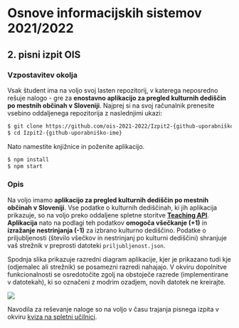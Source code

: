 # Osnove informacijskih sistemov 2021/2022

## 2. pisni izpit OIS

### Vzpostavitev okolja

Vsak študent ima na voljo svoj lasten repozitorij, v katerega neposredno rešuje nalogo - gre za **enostavno aplikacijo za pregled kulturnih dediščin po mestnih občinah v Sloveniji**. Najprej si na svoj računalnik prenesite vsebino oddaljenega repozitorija z naslednjimi ukazi:

```bash
$ git clone https://github.com/ois-2021-2022/Izpit2-{github-uporabniško-ime}
$ cd Izpit2-{github-uporabniško-ime}
```

Nato namestite knjižnice in poženite aplikacijo.

```bash
$ npm install
$ npm start
```

### Opis

Na voljo imamo **aplikacijo za pregled kulturnih dediščin po mestnih občinah v Sloveniji**. Vse podatke o kulturnih dediščinah, ki jih aplikacija prikazuje, so na voljo preko oddaljene spletne storitve [**Teaching API**](https://teaching.lavbic.net/api/docs/). **Aplikacija** nato na podlagi teh podatkov **omogoča všečkanje (+1)** in **izražanje nestrinjanja (-1)** za izbrano kulturno dediščino. Podatke o priljubljenosti (število všečkov in nestrinjanj po kulturni dediščini) shranjuje vaš strežnik v preprosti datoteki `priljubljenost.json`.

Spodnja slika prikazuje razredni diagram aplikacije, kjer je prikazano tudi kje (odjemalec ali strežnik) se posamezni razredi nahajajo. V okviru dopolnitve funkcionalnosti se osredotočite zgolj na obstoječe razrede (implementirane v datotekah), ki so označeni z modrim ozadjem, novih datotek ne kreirajte.

![](https://teaching.lavbic.net/plantuml/svg/bLPBSzis4BxpLs3eWvNOaftCP2R3qMXYErOInwxKqBsqqmD8hYH88C01GAfowx_MM_zNboy3r6jY7onYkTzYTxzzy9CsL9ayvUG7VLAG24OIHkUAffvUCP5HV28nfrgJlpr28Xglvahc8hcHN2goNZ03fLog15GjE_amllvuUuDIgfHSryA88z9xTenQKt6bOHGL6b-1CDw29K1Yfc8EtcbrI26DG6dlbCFC42E9OlE5GLyLn8P9uPrQovm9C9iCY5Hc8JslLA5Ype7ueL7mtx-2hNmC1psygIBp2PagnfTvn9SWf3O4HLHl2uT3z8sPpMX4Jk3ZxCCihd92o1cv3Jy7XA7dzJ7ZkNRFAHDMy6mlBjrvGc_kGZGUIs6Kv3lM-oHJCWQj1o2AmNJouz6QxXFTc0Z8xL-PGgqNZEjxi1LBhTHltFjo-nW4IahJUnEGhuyFzwwyQsYAaVNQQ57xBfpyCecMcE73c8So-jU2ZkXZq0ii5ZRT3pWdHLd8LTGrlf0iQP25EeZRlkYvKo3tT2Dpy_KwR6h3deV3Wi7QqkRGYypGjDQ9oagdQhTuJh2sjH5q4iLCq81eu6sW9sILSvCh0PyXOHhVGu0bNtJPEqOG2KYK6uFziKztYnXNkGhUAK__NMd09xAVP_rHTVHtQseBODM7lvrTNhw_7Brj7zfVtoR9SvCy_AUVoBNeEw_H9RUL9yaIKegvwhHok58iC_HuGxMPMpE1bmoak9SqwRc5SbOLofTCVvSusP0N0mybIr2n1BqkPNNnuFy__dJGtxUvwt5gcWhbOdwm6LvHegMwe3Z2YrStGxUwGyFuJTZMTdlQLzcMecEaoduvfvj2GQEDnIx-RQdNwjH_lYNGAmcl7Nm46Y-Oc5zDltKxgUHpMAsF05VMPhGm9jF1nOLf00DEYuZ50zm75pHZ5rv3VZDnX4nBQbaQ0bNnefT9zbH04fLTQ1JYpubCOOahhjYR_iRCJfD-qoigbd0lLpHcIxg7ztEYw5D2-P8sHsr-fmcObUpSTAKmAfi79AePyWrHxMauv2nIDYTDa9nf0mB3KbtsNmpMesal5lSmRlHUdGV4OI6Sasg_Wi55x6PYnwnVapaEMrBHrV6HcsWoPXp2ZOXxCtomsGSHowIwlvQyQHygu5eXCmUGPU_ZjdQ0NHUNl-QWDdS7dLh19izwCUMy_4u9o2mNrNV6lbZ7UDVL6ZJMYksXBQ5pZGLUuyf5_sXsrw9SoN68lQaZSa6U7OQxlUgJ_iiST_eBGTj3lvxZjRB_yfNHLNCrobdjlYNatKwZ-rWFdhSz2wflkahFxsGYiFx_xA-_OxpPMtudNzxFZZDdwtMPFMh1GUuQRKlGypvXh-4d-Fy0)

Navodila za reševanje naloge so na voljo v času trajanja pisnega izpita v okviru [kviza na spletni učilnici](https://ucilnica.fri.uni-lj.si/mod/quiz/view.php?id=49609).
